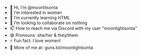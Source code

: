 - 👋 Hi, I’m @moonlitsonta
- 👀 I’m interested in women
- 🌱 I’m currently learning HTML
- 💞️ I’m looking to collaborate on nothing
- 📫 How to reach me via Discord with my user "moonlightsonta"
- 😄 Pronouns: she/her & they/them
- ⚡ Fun fact: I love women!
- 🔗 More of me at: guns.lol/moonlightsonta

<!---
moonlitsonta/moonlitsonta is a ✨ special ✨ repository because its `README.md` (this file) appears on your GitHub profile.
You can click the Preview link to take a look at your changes.
--->
